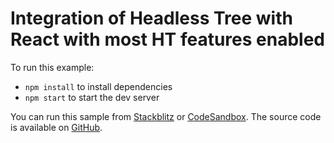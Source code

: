 # Integration of Headless Tree with React with most HT features enabled

To run this example:

- `npm install` to install dependencies
- `npm start` to start the dev server

You can run this sample from [Stackblitz](https://stackblitz.com/github/lukasbach/headless-tree/tree/main/examples/comprehensive?preset=node&file=src/main.tsx) or [CodeSandbox](https://codesandbox.io/p/devbox/github/lukasbach/headless-tree/tree/main/examples/comprehensive?file=src/main.tsx). The source code is available on [GitHub](https://github.com/lukasbach/headless-tree/tree/main/examples/comprehensive).

